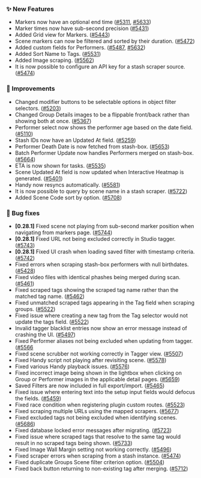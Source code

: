 ### ✨ New Features

* Markers now have an optional end time ([#5311](https://github.com/stashapp/stash/pull/5311), [#5633](https://github.com/stashapp/stash/pull/5633))
* Marker times now have sub-second precision ([#5431](https://github.com/stashapp/stash/pull/5431))
* Added Grid view for Markers. ([#5443](https://github.com/stashapp/stash/pull/5443))
* Scene markers can now be filtered and sorted by their duration. ([#5472](https://github.com/stashapp/stash/pull/5472))
* Added custom fields for Performers. ([#5487](https://github.com/stashapp/stash/pull/5487), [#5632](https://github.com/stashapp/stash/pull/5632))
* Added Sort Name to Tags. ([#5531](https://github.com/stashapp/stash/pull/5531))
* Added Image scraping. ([#5562](https://github.com/stashapp/stash/pull/5562))
* It is now possible to configure an API key for a stash scraper source. ([#5474](https://github.com/stashapp/stash/pull/5474))

### 🎨 Improvements

* Changed modifier buttons to be selectable options in object filter selectors. ([#5203](https://github.com/stashapp/stash/pull/5203))
* Changed Group Details images to be a flippable front/back rather than showing both at once. ([#5367](https://github.com/stashapp/stash/pull/5367))
* Performer select now shows the performer age based on the date field. ([#5110](https://github.com/stashapp/stash/pull/5110))
* Stash IDs now have an Updated At field. ([#5259](https://github.com/stashapp/stash/pull/5259))
* Performer Death Date is now fetched from stash-box. ([#5653](https://github.com/stashapp/stash/pull/5653))
* Batch Performer Update now handles Performers merged on stash-box. ([#5664](https://github.com/stashapp/stash/pull/5664))
* ETA is now shown for tasks. ([#5535](https://github.com/stashapp/stash/pull/5535))
* Scene Updated At field is now updated when Interactive Heatmap is generated. ([#5401](https://github.com/stashapp/stash/pull/5401))
* Handy now resyncs automatically. ([#5581](https://github.com/stashapp/stash/pull/5581))
* It is now possible to query by scene name in a stash scraper. ([#5722](https://github.com/stashapp/stash/pull/5722))
* Added Scene Code sort by option. ([#5708](https://github.com/stashapp/stash/pull/5708))

### 🐛 Bug fixes

* **[0.28.1]** Fixed scene not playing from sub-second marker position when navigating from markers page. ([#5744](https://github.com/stashapp/stash/pull/5744))
* **[0.28.1]** Fixed URL not being excluded correctly in Studio tagger. ([#5743](https://github.com/stashapp/stash/pull/5743))
* **[0.28.1]** Fixed UI crash when loading saved filter with timestamp criteria. ([#5742](https://github.com/stashapp/stash/pull/5742))
* Fixed errors when scraping stash-box performers with null birthdates. ([#5428](https://github.com/stashapp/stash/pull/5248))
* Fixed video files with identical phashes being merged during scan. ([#5461](https://github.com/stashapp/stash/pull/5461))
* Fixed scraped tags showing the scraped tag name rather than the matched tag name. ([#5462](https://github.com/stashapp/stash/pull/5462))
* Fixed unmatched scraped tags appearing in the Tag field when scraping groups. ([#5522](https://github.com/stashapp/stash/pull/5522))
* Fixed issue where creating a new tag from the Tag selector would not update the tags field. ([#5522](https://github.com/stashapp/stash/pull/5522))
* Invalid tagger blacklist entries now show an error message instead of crashing the UI. ([#5497](https://github.com/stashapp/stash/pull/5497))
* Fixed Performer aliases not being excluded when updating from tagger. ([#5566](https://github.com/stashapp/stash/pull/5566)
* Fixed scene scrubber not working correctly in Tagger view. ([#5507](https://github.com/stashapp/stash/pull/5507))
* Fixed Handy script not playing after revisiting scene. ([#5578](https://github.com/stashapp/stash/pull/5578))
* Fixed various Handy playback issues. ([#5576](https://github.com/stashapp/stash/pull/5576))
* Fixed incorrect image being shown in the lightbox when clicking on Group or Performer images in the applicable detail pages. ([#5659](https://github.com/stashapp/stash/pull/5659))
* Saved Filters are now included in full export/import. ([#5465](https://github.com/stashapp/stash/pull/5465))
* Fixed issue where entering text into the setup input fields would defocus the fields. ([#5459](https://github.com/stashapp/stash/pull/5459))
* Fixed race condition when registering plugin custom routes. ([#5523](https://github.com/stashapp/stash/pull/5523))
* Fixed scraping multiple URLs using the mapped scrapers. ([#5677](https://github.com/stashapp/stash/pull/5677))
* Fixed excluded tags not being excluded when identifying scenes. ([#5686](https://github.com/stashapp/stash/pull/5686))
* Fixed database locked error messages after migrating. ([#5723](https://github.com/stashapp/stash/pull/5723))
* Fixed issue where scraped tags that resolve to the same tag would result in no scraped tags being shown. ([#5733](https://github.com/stashapp/stash/pull/5733))
* Fixed Image Wall Margin setting not working correctly. ([#5496](https://github.com/stashapp/stash/pull/5496))
* Fixed scraper errors when scraping from a stash instance. ([#5474](https://github.com/stashapp/stash/pull/5474))
* Fixed duplicate Groups Scene filter criterion option. ([#5504](https://github.com/stashapp/stash/pull/5504))
* Fixed back button returning to non-existing tag after merging. ([#5712](https://github.com/stashapp/stash/pull/5712))
